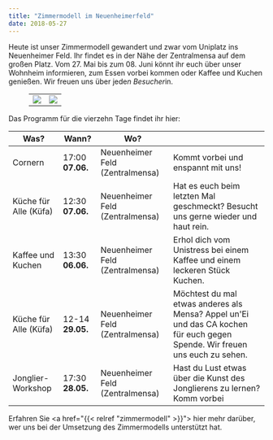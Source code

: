 ```yaml
---
title: "Zimmermodell im Neuenheimerfeld"
date: 2018-05-27
---
```


Heute ist unser Zimmermodell gewandert und zwar vom Uniplatz ins Neuenheimer Feld. Ihr findet es in der Nähe der Zentralmensa auf dem großen Platz.
Vom 27. Mai bis zum 08. Juni könnt ihr euch über unser Wohnheim informieren, zum Essen vorbei kommen oder Kaffee und Kuchen genießen.
Wir freuen uns über jede*n Besucher*in.

<figure>
<table>
 <tr>
  <td><img src="/aktuelles/Demonstrator5.jpg" /></td><td><img src="/aktuelles/Demonstrator6.jpg" /></td>
 </tr>
</table>
</figure>

Das Programm für die vierzehn Tage findet ihr hier:

| Was?                  | Wann?            | Wo?                             |                                                                                                                             |
|-----------------------|------------------|---------------------------------|-----------------------------------------------------------------------------------------------------------------------------|
| Cornern               | 17:00 **07.06.** | Neuenheimer Feld (Zentralmensa) | Kommt vorbei und enspannt mit uns!                                                                                          |
| Küche für Alle (Küfa) | 12:30 **07.06.** | Neuenheimer Feld (Zentralmensa) | Hat es euch beim letzten Mal geschmeckt? Besucht uns gerne wieder und haut rein.                                            |
| Kaffee und Kuchen     | 13:30 **06.06.** | Neuenheimer Feld (Zentralmensa) | Erhol dich vom Unistress bei einem Kaffee und einem leckeren Stück Kuchen.                                                  |
| Küche für Alle (Küfa) | 12-14 **29.05.** | Neuenheimer Feld (Zentralmensa) | Möchtest du mal etwas anderes als Mensa? Appel un'Ei und das CA kochen für euch gegen Spende. Wir freuen uns euch zu sehen. |
| Jonglier-Workshop     | 17:30 **28.05.** | Neuenheimer Feld (Zentralmensa) | Hast du Lust etwas über die Kunst des Jonglierens zu lernen? Komm vorbei                                                    |

Erfahren Sie <a href="{{< relref "zimmermodell" >}}"> hier</a> mehr darüber, wer uns bei der Umsetzung des Zimmermodells unterstützt hat.
